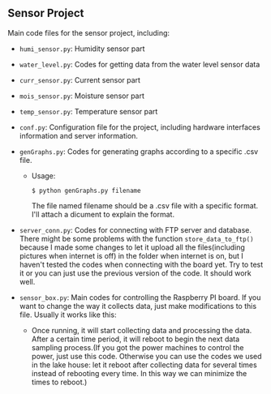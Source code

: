 ## Sensor Project

Main code files for the sensor project, including:
- `humi_sensor.py`: Humidity sensor part
- `water_level.py`: Codes for getting data from the water level sensor data
- `curr_sensor.py`: Current sensor part
- `mois_sensor.py`: Moisture sensor part
- `temp_sensor.py`: Temperature sensor part
- `conf.py`: Configuration file for the project, including hardware interfaces information and server information.
- `genGraphs.py`: Codes for generating graphs according to a specific .csv file.

    - Usage:
        ```
        $ python genGraphs.py filename
        ```
        The file named filename should be a .csv file with a specific format. I'll attach a dicument to explain the format.

- `server_conn.py`: Codes for connecting with FTP server and database. There might be some problems with the function `store_data_to_ftp()` because I made some changes to let it upload all the files(including pictures when internet is off) in the folder when internet is on, but I haven't tested the codes when connecting with the board yet. Try to test it or you can just use the previous version of the code. It should work well.  
- `sensor_box.py`: Main codes for controlling the Raspberry PI board. If you want to change the way it collects data, just make modifications to this file. Usually it works like this: 

   - Once running, it will start collecting data and processing the data. After a certain time period, it will reboot to begin the next data sampling process.(If you got the power machines to control the power, just use this code. Otherwise you can use the codes we used in the lake house: let it reboot after collecting data for several times instead of rebooting every time. In this way we can minimize the times to reboot.)
